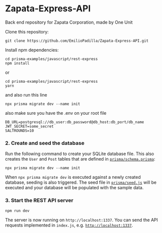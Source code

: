 # Zapata-Express-API

Back end repository for Zapata Corporation, made by One Unit

Clone this repository:

```
git clone https://github.com/EmilioPadilla/Zapata-Express-API.git
```

Install npm dependencies:

```
cd prisma-examples/javascript/rest-express
npm install
```

or

```
cd prisma-examples/javascript/rest-express
yarn
```

and also run this line

```
npx prisma migrate dev --name init
```

also make sure you have the .env on your root file

```
DB_URL=postgresql://db_user:db_password@db_host:db_port/db_name
JWT_SECRET=some_secret
SALTROUNDS=10
```

</details>

### 2. Create and seed the database

Run the following command to create your SQLite database file. This also creates the `User` and `Post` tables that are defined in [`prisma/schema.prisma`](./prisma/schema.prisma):

```
npx prisma migrate dev --name init
```

When `npx prisma migrate dev` is executed against a newly created database, seeding is also triggered. The seed file in [`prisma/seed.js`](./prisma/seed.js) will be executed and your database will be populated with the sample data.

### 3. Start the REST API server

```
npm run dev
```

The server is now running on `http://localhost:1337`. You can send the API requests implemented in `index.js`, e.g. [`http://localhost:1337`](http://localhost:1337).
